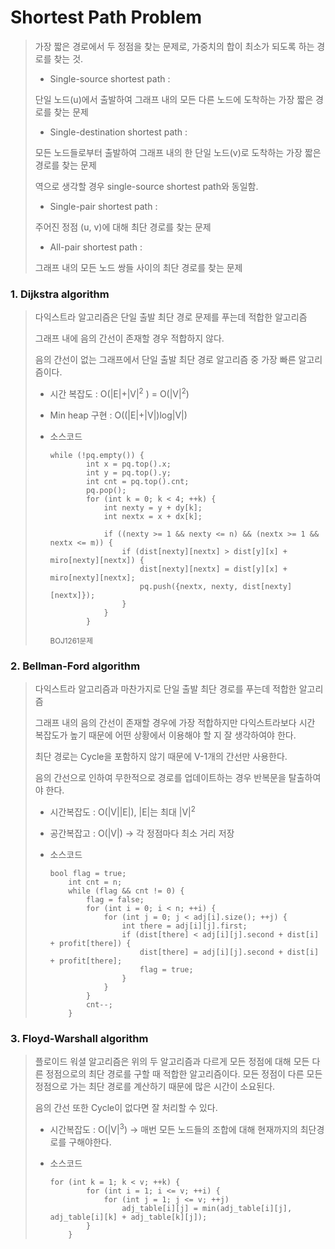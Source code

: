 # Shortest Path Problem

>가장 짧은 경로에서 두 정점을 찾는 문제로, 가중치의 합이 최소가 되도록 하는 경로를 찾는 것.
>
>* Single-source shortest path : 
>
>  단일 노드(u)에서 출발하여 그래프 내의 모든 다른 노드에 도착하는 가장 짧은 경로를 찾는 문제
>
>* Single-destination shortest path :
>
>  모든 노드들로부터 출발하여 그래프 내의 한 단일 노드(v)로 도착하는 가장 짧은 경로를 찾는 문제
>
>  역으로 생각할 경우 single-source shortest path와 동일함.
>
>* Single-pair shortest path : 
>
>  주어진 정점 (u, v)에 대해 최단 경로를 찾는 문제
>
>* All-pair shortest path :
>
>  그래프 내의 모든 노드 쌍들 사이의 최단 경로를 찾는 문제

### 1. Dijkstra algorithm

> 다익스트라 알고리즘은 단일 출발 최단 경로 문제를 푸는데 적합한 알고리즘
>
> 그래프 내에 음의 간선이 존재할 경우 적합하지 않다.
>
> 음의 간선이 없는 그래프에서 단일 출발 최단 경로 알고리즘 중 가장 빠른 알고리즘이다.
>
> * 시간 복잡도 : O(|E|+|V|<sup>2</sup> ) = O(|V|<sup>2</sup>)
>
> * Min heap 구현 : O((|E|+|V|)log|V|)
>
> * 소스코드
>
>   ```
>   while (!pq.empty()) {
>   		int x = pq.top().x;
>   		int y = pq.top().y;
>   		int cnt = pq.top().cnt;
>   		pq.pop();
>   		for (int k = 0; k < 4; ++k) {
>   			int nexty = y + dy[k];
>   			int nextx = x + dx[k];
>   			
>   			if ((nexty >= 1 && nexty <= n) && (nextx >= 1 && nextx <= m)) {
>   				if (dist[nexty][nextx] > dist[y][x] + miro[nexty][nextx]) {
>   					dist[nexty][nextx] = dist[y][x] + miro[nexty][nextx];
>   					pq.push({nextx, nexty, dist[nexty][nextx]});
>   				}
>   			}
>   		}
>   ```
>
>    <sub>BOJ1261문제</sub>



### 2. Bellman-Ford algorithm

> 다익스트라 알고리즘과 마찬가지로 단일 출발 최단 경로를 푸는데 적합한 알고리즘
>
> 그래프 내의 음의 간선이 존재할 경우에 가장 적합하지만 다익스트라보다 시간 복잡도가 높기 때문에 어떤 상황에서 이용해야 할 지 잘 생각하여야 한다.
>
> 최단 경로는 Cycle을 포함하지 않기 때문에 V-1개의 간선만 사용한다.
>
> 음의 간선으로 인하여 무한적으로 경로를 업데이트하는 경우 반복문을 탈출하여야 한다.
>
> * 시간복잡도 : O(|V||E|), |E|는 최대 |V|<sup>2</sup>
>
> * 공간복잡고 : O(|V|) -> 각 정점마다 최소 거리 저장
>
> * 소스코드
>
>   ```
>   bool flag = true;
>   	int cnt = n;
>   	while (flag && cnt != 0) {
>   		flag = false;
>   		for (int i = 0; i < n; ++i) {
>   			for (int j = 0; j < adj[i].size(); ++j) {
>   				int there = adj[i][j].first;
>   				if (dist[there] < adj[i][j].second + dist[i] + profit[there]) {
>   					dist[there] = adj[i][j].second + dist[i] + profit[there];
>   					flag = true;
>   				}
>   			}
>   		}
>   		cnt--;
>   	}
>   ```



### 3. Floyd-Warshall algorithm

> 플로이드 워셜 알고리즘은 위의 두 알고리즘과 다르게 모든 정점에 대해 모든 다른 정점으로의 최단 경로를 구할 때 적합한 알고리즘이다. 모든 정점이 다른 모든 정점으로 가는 최단 경로를 계산하기 때문에 많은 시간이 소요된다.
>
> 음의 간선 또한 Cycle이 없다면 잘 처리할 수 있다.
>
> * 시간복잡도 : O(|V|<sup>3</sup>) -> 매번 모든 노드들의 조합에 대해 현재까지의 최단경로를 구해야한다. 
>
> * 소스코드
>
>   ```
>   for (int k = 1; k < v; ++k) {
>   		for (int i = 1; i <= v; ++i) {
>   			for (int j = 1; j <= v; ++j) 
>   				adj_table[i][j] = min(adj_table[i][j], adj_table[i][k] + adj_table[k][j]);
>   		}
>   	}
>   ```